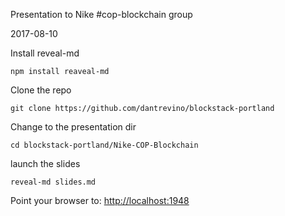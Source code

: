 Presentation to Nike #cop-blockchain group

2017-08-10

Install reveal-md

```
npm install reaveal-md
```

Clone the repo 
```
git clone https://github.com/dantrevino/blockstack-portland
```

Change to the presentation dir 
```
cd blockstack-portland/Nike-COP-Blockchain
```

launch the slides 
```
reveal-md slides.md
```

Point your browser to: [http://localhost:1948](http://localhost:1948)
